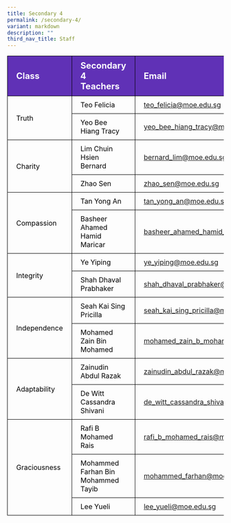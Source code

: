 ```yaml
---
title: Secondary 4
permalink: /secondary-4/
variant: markdown
description: ""
third_nav_title: Staff
---
```

<table>
<tbody>
			<tr style="background-color: #6031b6">
					<th style="color: #FFFFFF; font-size: 20px; border: 1px solid black;padding: 10px 20px; text-align: left;">Class</th>
					<th style="color: #FFFFFF; font-size: 20px; border: 1px solid black;padding: 10px 20px; text-align: left;">Secondary 4 Teachers</th>
          <th style="color: #FFFFFF; font-size: 20px; border: 1px solid black;padding: 10px 20px; text-align: left;">Email</th>
			</tr>
			<tr>
					<td style="color: black; font-size: 16px; vertical-align: middle; border: 1px solid black;padding: 10px 20px;" rowspan="2">Truth</td>
					<td style="color: black; font-size: 16px; border: 1px solid black;padding: 10px 20px;">Teo Felicia</td>
          <td style="font-size: 16px; border: 1px solid black;padding: 10px 20px;"><a href="mailto:teo_felicia@moe.edu.sg">teo_felicia@moe.edu.sg</a></td>
			</tr>
      <tr>
					<td style="color: black; font-size: 16px; border: 1px solid black;padding: 10px 20px;">Yeo Bee Hiang Tracy</td>
          <td style="font-size: 16px; border: 1px solid black;padding: 10px 20px;"><a href="mailto:yeo_bee_hiang_tracy@moe.edu.sg">yeo_bee_hiang_tracy@moe.edu.sg</a></td>
			</tr>  
			<tr>
					<td style="color: black; font-size: 16px; vertical-align: middle; border: 1px solid black;padding: 10px 20px;" rowspan="2">Charity</td>
					<td style="color: black; font-size: 16px; border: 1px solid black;padding: 10px 20px;">Lim Chuin Hsien Bernard</td>
          <td style="font-size: 16px; border: 1px solid black;padding: 10px 20px;"><a href="mailto:bernard_lim@moe.edu.sg">bernard_lim@moe.edu.sg</a></td>
			</tr>
      <tr>
					<td style="color: black; font-size: 16px; border: 1px solid black;padding: 10px 20px;">Zhao Sen</td>
          <td style="font-size: 16px; border: 1px solid black;padding: 10px 20px;"><a href="mailto:zhao_sen@moe.edu.sg">zhao_sen@moe.edu.sg</a></td>
			</tr>
  			<tr>
					<td style="color: black; font-size: 16px; vertical-align: middle; border: 1px solid black;padding: 10px 20px;" rowspan="2">Compassion</td>
					<td style="color: black; font-size: 16px; border: 1px solid black;padding: 10px 20px;">Tan Yong An</td>
          <td style="font-size: 16px; border: 1px solid black;padding: 10px 20px;"><a href="mailto:tan_yong_an@moe.edu.sg">tan_yong_an@moe.edu.sg</a></td>
			</tr>
      <tr>
					<td style="color: black; font-size: 16px; border: 1px solid black;padding: 10px 20px;">Basheer Ahamed Hamid Maricar</td>
          <td style="font-size: 16px; border: 1px solid black;padding: 10px 20px;"><a href="mailto:basheer_ahamed_hamid_maricar@moe.edu.sg">basheer_ahamed_hamid_maricar@moe.edu.sg</a></td>
			</tr>
  		<tr>
					<td style="color: black; font-size: 16px; vertical-align: middle; border: 1px solid black;padding: 10px 20px;" rowspan="2">Integrity</td>
					<td style="color: black; font-size: 16px; border: 1px solid black;padding: 10px 20px;">Ye Yiping</td>
          <td style="font-size: 16px; border: 1px solid black;padding: 10px 20px;"><a href="mailto:ye_yiping@moe.edu.sg">ye_yiping@moe.edu.sg</a></td>
			</tr>
      <tr>
					<td style="color: black; font-size: 16px; border: 1px solid black;padding: 10px 20px;">Shah Dhaval Prabhaker</td>
          <td style="font-size: 16px; border: 1px solid black;padding: 10px 20px;"><a href="mailto:shah_dhaval_prabhaker@moe.edu.sg">shah_dhaval_prabhaker@moe.edu.sg</a></td>
			</tr>
  			<tr>
					<td style="color: black; font-size: 16px; vertical-align: middle; border: 1px solid black;padding: 10px 20px;" rowspan="2">Independence</td>
					<td style="color: black; font-size: 16px; border: 1px solid black;padding: 10px 20px;">Seah Kai Sing Pricilla</td>
          <td style="font-size: 16px; border: 1px solid black;padding: 10px 20px;"><a href="mailto:seah_kai_sing_pricilla@moe.edu.sg">seah_kai_sing_pricilla@moe.edu.sg</a></td>
			</tr>
      <tr>
					<td style="color: black; font-size: 16px; border: 1px solid black;padding: 10px 20px;">Mohamed Zain Bin Mohamed</td>
          <td style="font-size: 16px; border: 1px solid black;padding: 10px 20px;"><a href="mailto:mohamed_zain_b_mohamed@moe.edu.sg">mohamed_zain_b_mohamed@moe.edu.sg</a></td>
			</tr>
  			<tr>
					<td style="color: black; font-size: 16px; vertical-align: middle; border: 1px solid black;padding: 10px 20px;" rowspan="2">Adaptability</td>
					<td style="color: black; font-size: 16px; border: 1px solid black;padding: 10px 20px;">Zainudin Abdul Razak</td>
          <td style="font-size: 16px; border: 1px solid black;padding: 10px 20px;"><a href="mailto:zainudin_abdul_razak@moe.edu.sg">zainudin_abdul_razak@moe.edu.sg</a></td>
			</tr>
      <tr>
					<td style="color: black; font-size: 16px; border: 1px solid black;padding: 10px 20px;">De Witt Cassandra Shivani</td>
          <td style="font-size: 16px; border: 1px solid black;padding: 10px 20px;"><a href="mailto:de_witt_cassandra_shivani@moe.edu.sg">de_witt_cassandra_shivani@moe.edu.sg</a></td>
			</tr>
  			<tr>
					<td style="color: black; font-size: 16px; vertical-align: middle; border: 1px solid black;padding: 10px 20px;" rowspan="3">Graciousness</td>
					<td style="color: black; font-size: 16px; border: 1px solid black;padding: 10px 20px;">Rafi B Mohamed Rais</td>
          <td style="font-size: 16px; border: 1px solid black;padding: 10px 20px;"><a href="mailto:rafi_b_mohamed_rais@moe.edu.sg">rafi_b_mohamed_rais@moe.edu.sg</a></td>
			</tr>
      <tr>
					<td style="color: black; font-size: 16px; border: 1px solid black;padding: 10px 20px;">Mohammed Farhan Bin Mohammed Tayib</td>
          <td style="font-size: 16px; border: 1px solid black;padding: 10px 20px;"><a href="mailto:mohammed_farhan@moe.edu.sg">mohammed_farhan@moe.edu.sg</a></td>
			</tr>
      <tr>
					<td style="color: black; font-size: 16px; border: 1px solid black;padding: 10px 20px;">Lee Yueli</td>
          <td style="font-size: 16px; border: 1px solid black;padding: 10px 20px;"><a href="mailto:lee_yueli@moe.edu.sg">lee_yueli@moe.edu.sg</a></td>
			</tr>
			
</tbody>
</table>